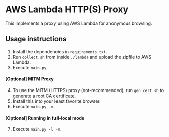 AWS Lambda HTTP(S) Proxy
========================
This implements a proxy using AWS Lambda for anonymous browsing.

Usage instructions
------------------
1. Install the dependencies in `requirements.txt`.
2. Run `collect.sh` from inside `./lambda` and upload the zipfile
to AWS Lambda.
3. Execute `main.py`.

#### [Optional] MITM Proxy
4. To use the MITM (HTTPS) proxy (not-recommended), run `gen_cert.sh` to
generate a root CA certificate.
5. Install this into your least favorite browser.
6. Execute `main.py -m`.

#### [Optional] Running in full-local mode
7. Execute `main.py -l -m`.

